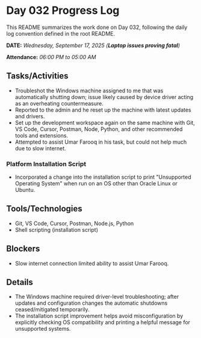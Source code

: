 # Day 032 Progress Log

This README summarizes the work done on Day 032, following the daily log convention defined in the root README.

**DATE:** _Wednesday, September 17, 2025 (***Laptop issues proving fatal***)_

**Attendance:** _06:00 PM to 05:00 AM_

## Tasks/Activities

- Troubleshot the Windows machine assigned to me that was automatically shutting down; issue likely caused by device driver acting as an overheating countermeasure.
- Reported to the admin and he reset up the machine with latest updates and drivers.
- Set up the development workspace again on the same machine with Git, VS Code, Cursor, Postman, Node, Python, and other recommended tools and extensions.
- Attempted to assist Umar Farooq in his task, but could not help much due to slow internet. 

### Platform Installation Script

- Incorporated a change into the installation script to print "Unsupported Operating System" when run on an OS other than Oracle Linux or Ubuntu.

## Tools/Technologies

- Git, VS Code, Cursor, Postman, Node.js, Python
- Shell scripting (installation script)

## Blockers

- Slow internet connection limited ability to assist Umar Farooq.

## Details

- The Windows machine required driver-level troubleshooting; after updates and configuration changes the automatic shutdowns ceased/mitigated temporarily.
- The installation script improvement helps avoid misconfiguration by explicitly checking OS compatibility and printing a helpful message for unsupported systems.
